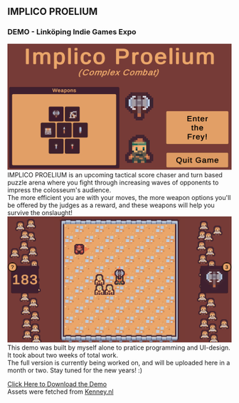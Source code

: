 ## IMPLICO PROELIUM
### DEMO - Linköping Indie Games Expo
<img src="images/IP_2.png?raw=true"/>
IMPLICO PROELIUM is an upcoming tactical score chaser and turn based puzzle arena where you fight through increasing waves of opponents to impress the colosseum's audience.<br>
The more efficient you are with your moves, the more weapon options you'll be offered by the judges as a reward, and these weapons will help you survive the onslaught!
<br>
<img src="images/IP_1.png?raw=true"/>
<br>
This demo was built by myself alone to pratice programming and UI-design. It took about two weeks of total work.<br>
The full version is currently being worked on, and will be uploaded here in a month or two. Stay tuned for the new years! :)

[Click Here to Download the Demo](https://drive.google.com/file/d/1lce3fkvIp0q1-tCJi-WSQBkqm74sDrUy/view?usp=sharing)<br>
Assets were fetched from [Kenney.nl](https://www.kenney.nl/)